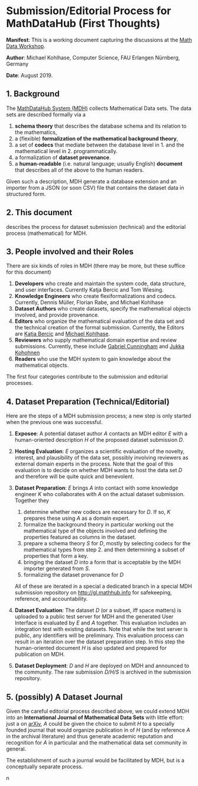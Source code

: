 # Submission/Editorial Process for MathDataHub (First Thoughts)

**Manifest**: This is a working document capturing the discussions at the
[Math Data Workshop](https://opendreamkit.org/2019/08/17/WorkshopOnDataInMathematics/).

**Author**: Michael Kohlhase, Computer Science,  FAU Erlangen Nürnberg, Germany

**Date**: August 2019. 

## 1. Background
The [MathDataHub System (MDH)](htp://mdhalpha.mathhub.info) collects Mathematical Data sets. The data sets are described formally via a

1. **schema theory** that describes the database schema and its relation to the mathematics,
2. a (flexible) **formalization of the mathematical background theory**, 
3. a set of **codecs** that mediate between the database level in 1. and the mathematical level in 2. programmatically.
4. a formalization of **dataset provenance**.
5. a **human-readable** (i.e. natural language; usually English) **document** that describes all of the above to the human readers. 

Given such a description, MDH generate a database extension and an importer from a JSON (or soon CSV) file that contains the dataset data in structured form. 

## 2. This document 
describes the process for dataset submission (technical) and the editorial process (mathematical) for MDH.

## 3. People involved and their Roles

There are six kinds of roles in MDH (there may be more, but these suffice for this document)

1. **Developers** who create and maintain the system code, data structure, and user interfaces. Currently Katja Bercic and Tom Wiesing.
2. **Knowledge Engineers** who create flexiformalizations and codecs. Currently, Dennis Müller, Florian Rabe, and Michael Kohlhase
3. **Dataset Authors** who create datasets, specify the mathematical objects involved, and
    provide provenance.
4. **Editors** who organize the mathematical evaluation of the data set and the technical
    creation of the formal submission. Currently, the Editors are
	[Katja Bercic](http://kwarc.info/people/kbercic/) and
	[Michael Kohlhase](http://kwarc.info/people/mkohlhase/). 
5. **Reviewers** who supply mathematical domain expertise and review
   submissions. Currently, these include
   [Gabriel Cunningham](http://www.gabrielcunningham.com) and
   [Jukka Kohohnen](http://math.aalto.fi/en/people/jukka.kohonen) 
6. **Readers** who use the MDH system to gain knowledge about the mathematical objects. 

The first four categories contribute to the submission and editorial processes. 

## 4. Dataset Preparation (Technical/Editorial)

Here are the steps of a MDH submission process; a new step is only started when the
previous one was successful.  

1. **Exposee**:  A potential dataset author *A* contacts an MDH editor *E*  with a
   human-oriented description *H*  of the proposed dataset submission *D*.
2. **Hosting Evaluation**:  *E* organizes a scientific evaluation of the novelty, interest, and plausibility of the
   data set, possibly involving reviewers as external domain experts in the process. Note that the goal
   of this evaluation is to decide on whether MDH wants to host the data set *D* and
   therefore will be quite quick and benevolent.
3. **Dataset Preparation**: *E* brings *A* into contact with some knowledge engineer *K*
who collaborates with *A* on the actual dataset submission. Together they 
   1. determine whether new codecs are necessary for *D*. If so, *K* prepares these using
   *A* as a domain expert.
   2. formalize the background theory in particular working out the mathematical type of
      the objects involved and defining the properties featured as columns in the
      dataset. 
   3. prepare a schema theory *S* for *D*, mostly by selecting codecs for the mathematical
      types from step 2. and then determining a subset of properties that form a key.
   4. bringing the dataset *D* into a form that is acceptable by the MDH importer
      generated from *S*.
   5. formalizing the dataset provenance for *D*

    All of these are iterated in a special a dedicated branch in a special MDH submission
	repository on http://gl.mathhub.info for safekeeping, reference, and accountability. 
4. **Dataset Evaluation**: The dataset *D* (or a subset, iff space matters) is uploaded to
   a public test server for MDH and the generated User Interface is evaluated by *E* and
   *A* together. This evaluation includes an integration test with existing datasets. Note
   that while the test server is public, any identifiers will be preliminary. 
   This evaluation process can result in an iteration over the dataset preparation step. In
   this step the human-oriented document *H* is also updated and prepared for publication
   on MDH.
5. **Dataset Deployment**: *D* and *H* are deployed on MDH and announced to the
   community. The raw submission *D/H/S*  is archived in the submission repository. 

## 5. (possibly) A Dataset Journal

Given the careful editorial process described above, we could extend MDH into an
**International Journal of Mathematical Data Sets** with little effort: just a on
[arXiv](http://arxiv.org), *A* could be given the choice to submit *H* to a specially
founded journal that would organize publication in  of *H* (and by reference *A* in the
archival literature) and thus generate academic reputation and recognition for *A* in
particular and the mathematical data set community in general.

The establishment of such a journal would be facilitated by MDH, but is a conceptually
separate process. 

n<!--  LocalWords:  formalization Bercic flexiformalizations formalizing
 -->
